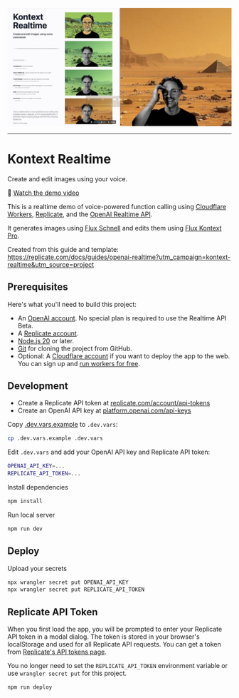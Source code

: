 ![screenshot](screenshot.png)

---

# Kontext Realtime

Create and edit images using your voice.

🍿 [Watch the demo video](https://www.youtube.com/watch?v=72mD_vkG9FU)

This is a realtime demo of voice-powered function calling
using [Cloudflare Workers](https://developers.cloudflare.com), [Replicate](https://replicate.com?utm_campaign=kontext-realtime&utm_source=project), and the [OpenAI Realtime API](https://platform.openai.com/docs/api-reference/realtime).

It generates images using [Flux Schnell](https://replicate.com/black-forest-labs/flux-schnell?utm_campaign=kontext-realtime&utm_source=project) and edits them using [Flux Kontext Pro](https://replicate.com/black-forest-labs/flux-kontext-pro?utm_campaign=kontext-realtime&utm_source=project).

Created from this guide and template: https://replicate.com/docs/guides/openai-realtime?utm_campaign=kontext-realtime&utm_source=project

## Prerequisites

Here's what you'll need to build this project:

- An [OpenAI account](https://platform.openai.com/signup). No special plan is required to use the Realtime API Beta.
- A [Replicate account](https://replicate.com/?utm_campaign=kontext-realtime&utm_source=project).
- [Node.js 20](https://nodejs.org/en/download/prebuilt-installer) or later.
- [Git](https://chatgpt.com/share/673d65dc-8e50-8003-8ce2-4bc7053d0e3a) for cloning the project from 
GitHub.
- Optional: A [Cloudflare account](https://www.cloudflare.com/plans/free/) if you want to deploy the app to the web. You can sign up and [run workers for free](https://workers.cloudflare.com/).

## Development

- Create a Replicate API token at [replicate.com/account/api-tokens](https://replicate.com/account/api-tokens?utm_campaign=kontext-realtime&utm_source=project)
- Create an OpenAI API key at [platform.openai.com/api-keys](https://platform.openai.com/api-keys)

Copy [.dev.vars.example](./.dev.vars.example) to `.dev.vars`:

```bash
cp .dev.vars.example .dev.vars
```

Edit `.dev.vars` and add your OpenAI API key and Replicate API token:

```bash
OPENAI_API_KEY=...
REPLICATE_API_TOKEN=...
```

Install dependencies

```bash
npm install
```

Run local server

```bash
npm run dev
```

## Deploy

Upload your secrets

```bash
npx wrangler secret put OPENAI_API_KEY
npx wrangler secret put REPLICATE_API_TOKEN
```

## Replicate API Token

When you first load the app, you will be prompted to enter your Replicate API token in a modal dialog. The token is stored in your browser's localStorage and used for all Replicate API requests. You can get a token from [Replicate's API tokens page](https://replicate.com/account/api-tokens?new-token-name=kontext-realtime&utm_campaign=kontext-realtime&utm_source=project).

You no longer need to set the `REPLICATE_API_TOKEN` environment variable or use `wrangler secret put` for this project.

```bash
npm run deploy
```
